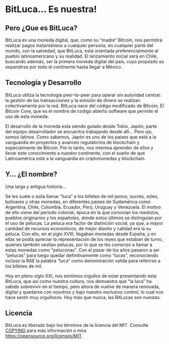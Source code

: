 BitLuca... Es nuestra!
=====================================

Pero
¿Que es BitLuca?
----------------

BitLuca es una moneda digital, que, como su “madre” Bitcoin, nos permitirá realizar pagos instantáneos a cualquier persona, en cualquier parte del mundo, con la salvedad, que BitLuca, está orientada preferencialmente al pueblo latinoamericano y su realidad. El lanzamiento inicial será en Chile, buscando además, ser la primera moneda digital del país, cuyo propósito es expandirse por todo el continente hasta llegar a México. 

Tecnología y Desarrollo
-----------------------

BitLuca utiliza la tecnología peer-to-peer para operar sin autoridad central: la gestión de las transacciones y la emisión de dinero se realizan colectivamente por la red. BitLuca nace del código modificado de Bitcoin; El Bitcoin Core, que es el nombre de código abierto software que permite el uso de esta moneda. 

El desarrollo de la moneda esta siendo guiado desde Tokio, Japón; parte del equipo desarrollador se encuentra trabajando desde allí… Pero ojo, somos latinos. 
Como sabemos, Japón es uno de los países que está a la vanguardia en proyectos y avances regulatorios de blockchain y especialmente de Bitcoin. Por lo tanto, nos interesa aprender de ellos y llevar este conocimiento a nuestro continente, con el sueño de que Latinoamérica esté a la vanguardia en criptomonedas y blockchain.

Y… ¿El nombre?
--------------

Una larga y antigua historia…

Se les suele o solía llamar “luca” a los billetes de mil pesos, sucres, soles, bolívares y otras monedas, en diferentes países de Sudamérica como Argentina, Chile, Colombia, Ecuador, Perú, Uruguay y Venezuela. El motivo de ello viene del periodo colonial, época en la que convivían los mestizos, pueblos originarios  y los españoles, donde estos últimos se distinguían por el uso de pelucas. La peluca era factor de distinción social, ya que, a mayor cantidad de recursos económicos, de mejor diseño y calidad era la su peluca. Con ello, en el siglo XVIII, llegaban monedas desde España, y en ellas se podía apreciar la representación de los reyes que estaban de turno, quienes también vestían pelucas, por lo que se les comenzó a llamar a estas monedas como “peluconas”. Con el pasar de los años pasaron a ser “pelucas” para luego quedar definitivamente como “lucas”, reconociendo incluso la RAE la palabra “luca” como denominación valida para referirse a los billetes de mil. 

Hoy en pleno siglo XXI, nos sentimos orgullos de estar presentando esta BitLuca, que así como nuestra cultura, nos demuestra que “la luca” ha sabido sobrevivir en el tiempo, pero ahora de vuelve de manera renovada, digital y quedarse con nosotros y bajo nuestro exclusivo control, lo cual nos hace sentir muy orgullosos. Hoy más que nunca, las BitLucas son nuestas.


Licencia
--------
BitLuca es liberado bajo los términos de la licencia del MIT. Consulte [COPYING](COPYING) para más
información o mira https://opensource.org/licenses/MIT.


